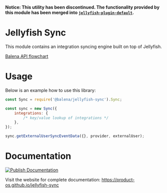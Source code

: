 **Notice: This utility has been discontinued. The functionality provided by this module has been merged into [`jellyfish-plugin-default`](https://github.com/product-os/jellyfish-plugin-default).**

# Jellyfish Sync

This module contains an integration syncing engine built on top of Jellyfish.

[Balena API flowchart](https://docs.google.com/drawings/d/162ZuOsj-d_U0mw6YaWgCl7SmkApN3-4UL0O5WK9PkOw/edit?usp=sharing)

# Usage

Below is an example how to use this library:

```js
const Sync = require('@balena/jellyfish-sync').Sync;

const sync = new Sync({
	integrations: {
		/* key/value lookup of integrations */
	},
});

sync.getExternalUserSyncEventData({}, provider, externalUser);
```

# Documentation

[![Publish Documentation](https://github.com/product-os/jellyfish-sync/actions/workflows/publish-docs.yml/badge.svg)](https://github.com/product-os/jellyfish-sync/actions/workflows/publish-docs.yml)

Visit the website for complete documentation: https://product-os.github.io/jellyfish-sync
